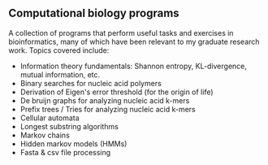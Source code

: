 ## Computational biology programs
A collection of programs that perform useful tasks and exercises in bioinformatics, many of which have been relevant to my graduate research work. Topics covered include:

- Information theory fundamentals: Shannon entropy, KL-divergence, mutual information, etc.
- Binary searches for nucleic acid polymers
- Derivation of Eigen's error threshold (for the origin of life)
- De bruijn graphs for analyzing nucleic acid k-mers
- Prefix trees / Tries for analyzing nucleic acid k-mers
- Cellular automata
- Longest substring algorithms
- Markov chains
- Hidden markov models (HMMs)
- Fasta & csv file processing
